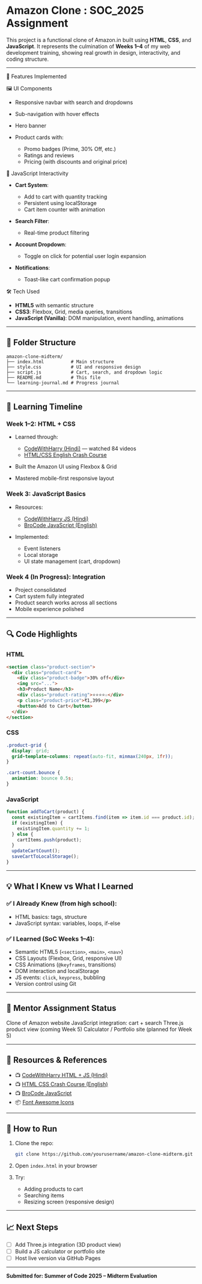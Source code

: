 # Amazon Clone : SOC_2025 Assignment


This project is a functional clone of Amazon.in built using **HTML**, **CSS**, and **JavaScript**. It represents the culmination of **Weeks 1–4** of my web development training, showing real growth in design, interactivity, and coding structure.

---

🚀 Features Implemented

🖼️ UI Components

* Responsive navbar with search and dropdowns
* Sub-navigation with hover effects
* Hero banner
* Product cards with:

  * Promo badges (Prime, 30% Off, etc.)
  * Ratings and reviews
  * Pricing (with discounts and original price)

🧠 JavaScript Interactivity

* **Cart System**:

  * Add to cart with quantity tracking
  * Persistent using localStorage
  * Cart item counter with animation
* **Search Filter**:

  * Real-time product filtering
* **Account Dropdown**:

  * Toggle on click for potential user login expansion
* **Notifications**:

  * Toast-like cart confirmation popup

 🛠️ Tech Used

* **HTML5** with semantic structure
* **CSS3**: Flexbox, Grid, media queries, transitions
* **JavaScript (Vanilla)**: DOM manipulation, event handling, animations

---

## 📂 Folder Structure

```
amazon-clone-midterm/
├── index.html          # Main structure
├── style.css           # UI and responsive design
├── script.js           # Cart, search, and dropdown logic
├── README.md           # This file
└── learning-journal.md # Progress journal
```

---

## 🧠 Learning Timeline

### Week 1–2: HTML + CSS

* Learned through:

  * [CodeWithHarry (Hindi)](https://youtube.com/playlist?list=PLu0W_9lII9agq5TrH9XLIKQvv0iaF2X3w) — watched 84 videos
  * [HTML/CSS English Crash Course](https://youtu.be/G3e-cpL7ofc)
* Built the Amazon UI using Flexbox & Grid
* Mastered mobile-first responsive layout

### Week 3: JavaScript Basics

* Resources:

  * [CodeWithHarry JS (Hindi)](https://youtu.be/lfmg-EJ8gm4)
  * [BroCode JavaScript (English)](https://youtu.be/EerdGm-ehJQ)
* Implemented:

  * Event listeners
  * Local storage
  * UI state management (cart, dropdown)

### Week 4 (In Progress): Integration

* Project consolidated
* Cart system fully integrated
* Product search works across all sections
* Mobile experience polished

---

## 🔍 Code Highlights

### HTML

```html
<section class="product-section">
  <div class="product-card">
    <div class="product-badge">30% off</div>
    <img src="...">
    <h3>Product Name</h3>
    <div class="product-rating">⭐⭐⭐⭐☆</div>
    <p class="product-price">₹1,399</p>
    <button>Add to Cart</button>
  </div>
</section>
```

### CSS

```css
.product-grid {
  display: grid;
  grid-template-columns: repeat(auto-fit, minmax(240px, 1fr));
}

.cart-count.bounce {
  animation: bounce 0.5s;
}
```

### JavaScript

```javascript
function addToCart(product) {
  const existingItem = cartItems.find(item => item.id === product.id);
  if (existingItem) {
    existingItem.quantity += 1;
  } else {
    cartItems.push(product);
  }
  updateCartCount();
  saveCartToLocalStorage();
}
```

---

## 💡 What I Knew vs What I Learned

### ✅ I Already Knew (from high school):

* HTML basics: tags, structure
* JavaScript syntax: variables, loops, if-else

### ✅ I Learned (SoC Weeks 1–4):

* Semantic HTML5 (`<section>`, `<main>`, `<nav>`)
* CSS Layouts (Flexbox, Grid, responsive UI)
* CSS Animations (`@keyframes`, transitions)
* DOM interaction and localStorage
* JS events: `click`, `keypress`, bubbling
* Version control using Git

---

## 📌 Mentor Assignment Status

 Clone of Amazon website
 JavaScript integration: cart + search
 Three.js product view (coming Week 5)
 Calculator / Portfolio site (planned for Week 5)

---

## 🔗 Resources & References

* 📺 [CodeWithHarry HTML + JS (Hindi)](https://youtube.com/playlist?list=PLu0W_9lII9agq5TrH9XLIKQvv0iaF2X3w)
* 📺 [HTML CSS Crash Course (English)](https://youtu.be/G3e-cpL7ofc)
* 📺 [BroCode JavaScript](https://youtu.be/EerdGm-ehJQ)
* 📦 [Font Awesome Icons](https://fontawesome.com/)

---

## 🧪 How to Run

1. Clone the repo:

   ```bash
   git clone https://github.com/yourusername/amazon-clone-midterm.git
   ```
2. Open `index.html` in your browser
3. Try:

   * Adding products to cart
   * Searching items
   * Resizing screen (responsive design)

---

## 📈 Next Steps

* [ ] Add Three.js integration (3D product view)
* [ ] Build a JS calculator or portfolio site
* [ ] Host live version via GitHub Pages

---

**Submitted for: Summer of Code 2025 – Midterm Evaluation**

